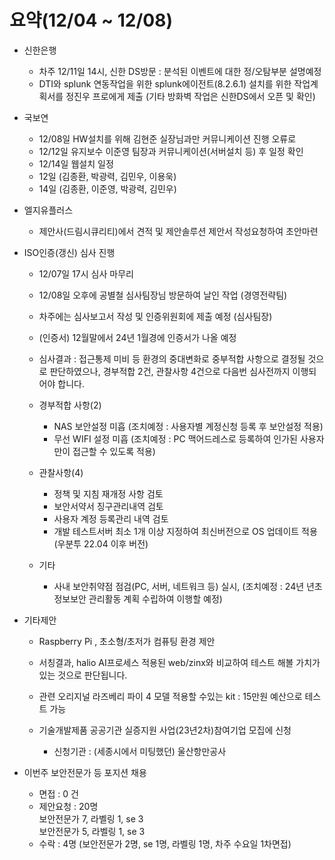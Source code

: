 # 요약(12/04 \~ 12/08)

* 신한은행
    * 차주 12/11일 14시, 신한 DS방문 : 분석된 이벤트에 대한 정/오탐부분 설명예정
    * DTI와 splunk 연동작업을 위한 splunk에이전트(8.2.6.1) 설치를 위한 작업계획서를 정진우 프로에게 제출 (기타 방화벽 작업은 신한DS에서 오픈 및 확인)

* 국보연
    * 12/08일 HW설치를 위해 김현준 실장님과만 커뮤니케이션 진행 오류로
    * 12/12일 유지보수 이준영 팀장과 커뮤니케이션(서버설치 등) 후 일정 확인
    * 12/14일 웹설치 일정 
    * 12일 (김종환, 박광력, 김민우, 이용욱)
    * 14일 (김종환, 이준영, 박광력, 김민우)

* 엘지유플러스
    * 제안사(드림시큐리티)에서 견적 및 제안솔루션 제안서 작성요청하여 초안마련
* ISO인증(갱신) 심사 진행
    * 12/07일 17시 심사 마무리
    * 12/08일 오후에 공별철 심사팀장님 방문하여 날인 작업 (경영전략팀)
    * 차주에는 심사보고서 작성 및 인증위원회에 제출 예정 (심사팀장)
    * (인증서) 12월말에서 24년 1월경에 인증서가 나올 예정
    * 심사결과 : 접근통제 미비 등 환경의 중대변화로 중부적합 사항으로 결정될 것으로 판단하였으나, 
                경부적합 2건, 관찰사항 4건으로 다음번 심사전까지 이행되어야 합니다. 

  * 경부적합 사항(2)
    * NAS 보안설정 미흡 (조치예정 : 사용자별 계정신청 등록 후 보안설정 적용)
    * 무선 WIFI 설정 미흡 (조치예정 : PC 맥어드레스로 등록하여 인가된 사용자만이 접근할 수 있도록 적용)

  * 관찰사항(4)
    * 정책 및 지침 재개정 사항 검토
    * 보안서약서 징구관리내역 검토
    * 사용자 계정 등록관리 내역 검토
    * 개발 테스트서버 최소 1개 이상 지정하여 최신버전으로 OS 업데이트 적용 (우분투 22.04 이후 버전)

  * 기타
    * 사내 보안취약점 점검(PC, 서버, 네트워크 등) 실시, (조치예정 : 24년 년초 정보보안 관리활동 계획 수립하여 이행할 예정)

* 기타제안
  * Raspberry Pi , 초소형/초저가 컴퓨팅 환경 제안
  * 서칭결과, halio AI프로세스 적용된 web/zinx와 비교하여 테스트 해볼 가치가 있는 것으로 판단됩니다.
  * 관련 오리지널 라즈베리 파이 4 모델 적용할 수있는 kit : 15만원 예산으로 테스트 가능

  * 기술개발제품 공공기관 실증지원 사업(23년2차)참여기업 모집에 신청
    * 신청기관 : (세종시에서 미팅했던) 울산항만공사

* 이번주 보안전문가 등 포지션 채용
    * 면접 : 0 건
    * 제안요청 : 20명 \
    보안전문가 7, 라벨링 1, se 3 \
    보안전문가 5, 라벨링 1, se 3
    * 수락 : 4명 (보안전문가 2명, se 1명, 라벨링 1명, 차주 수요일 1차면접)
